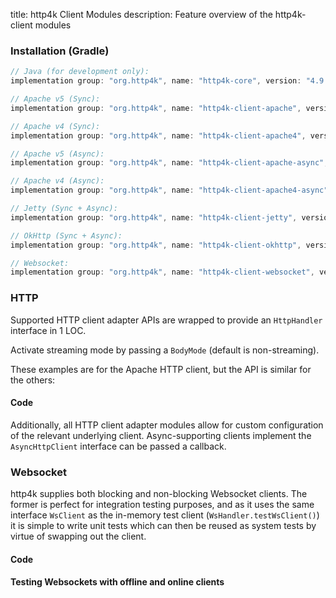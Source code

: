 title: http4k Client Modules
description: Feature overview of the http4k-client modules

### Installation (Gradle)

```groovy
// Java (for development only):
implementation group: "org.http4k", name: "http4k-core", version: "4.9.1.0"

// Apache v5 (Sync): 
implementation group: "org.http4k", name: "http4k-client-apache", version: "4.9.1.0"

// Apache v4 (Sync): 
implementation group: "org.http4k", name: "http4k-client-apache4", version: "4.9.1.0"

// Apache v5 (Async): 
implementation group: "org.http4k", name: "http4k-client-apache-async", version: "4.9.1.0"

// Apache v4 (Async): 
implementation group: "org.http4k", name: "http4k-client-apache4-async", version: "4.9.1.0"

// Jetty (Sync + Async): 
implementation group: "org.http4k", name: "http4k-client-jetty", version: "4.9.1.0"

// OkHttp (Sync + Async): 
implementation group: "org.http4k", name: "http4k-client-okhttp", version: "4.9.1.0"

// Websocket: 
implementation group: "org.http4k", name: "http4k-client-websocket", version: "4.9.1.0"
```

### HTTP
Supported HTTP client adapter APIs are wrapped to provide an `HttpHandler` interface in 1 LOC.

Activate streaming mode by passing a `BodyMode` (default is non-streaming).

These examples are for the Apache HTTP client, but the API is similar for the others:

#### Code [<img class="octocat"/>](https://github.com/http4k/http4k/blob/master/src/docs/guide/modules/clients/example_http.kt)

<script src="https://gist-it.appspot.com/https://github.com/http4k/http4k/blob/master/src/docs/guide/modules/clients/example_http.kt"></script>

Additionally, all HTTP client adapter modules allow for custom configuration of the relevant underlying client. Async-supporting clients implement the `AsyncHttpClient` interface can be passed a callback.

### Websocket
http4k supplies both blocking and non-blocking Websocket clients. The former is perfect for integration testing purposes, and as it uses the same interface `WsClient` as the in-memory test client (`WsHandler.testWsClient()`) it is simple to write unit tests which can then be reused as system tests by virtue of swapping out the client.

#### Code [<img class="octocat"/>](https://github.com/http4k/http4k/blob/master/src/docs/guide/modules/clients/example_websocket.kt)

<script src="https://gist-it.appspot.com/https://github.com/http4k/http4k/blob/master/src/docs/guide/modules/clients/example_websocket.kt"></script>

#### Testing Websockets with offline and online clients [<img class="octocat"/>](https://github.com/http4k/http4k/blob/master/src/docs/guide/modules/clients/TestingWebsockets.kt)

<script src="https://gist-it.appspot.com/https://github.com/http4k/http4k/blob/master/src/docs/guide/modules/clients/TestingWebsockets.kt"></script>
